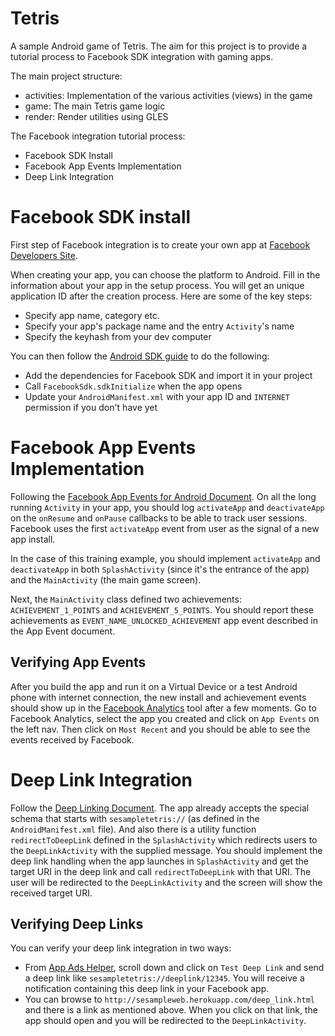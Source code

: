 # Tetris

A sample Android game of Tetris.
The aim for this project is to provide a tutorial process to Facebook SDK integration with gaming apps.

The main project structure:
- activities: Implementation of the various activities (views) in the game
- game: The main Tetris game logic
- render: Render utilities using GLES

The Facebook integration tutorial process:
- Facebook SDK Install
- Facebook App Events Implementation
- Deep Link Integration

# Facebook SDK install

First step of Facebook integration is to create your own app at [Facebook Developers Site](https://developers.facebook.com/apps/).

When creating your app, you can choose the platform to Android. Fill in the information about your app in the setup process. You will get an unique application ID after the creation process. Here are some of the key steps:
- Specify app name, category etc.
- Specify your app's package name and the entry `Activity`'s name
- Specify the keyhash from your dev computer

You can then follow the [Android SDK guide](https://developers.facebook.com/docs/android/getting-started/) to do the following:
- Add the dependencies for Facebook SDK and import it in your project
- Call `FacebookSdk.sdkInitialize` when the app opens
- Update your `AndroidManifest.xml` with your app ID and `INTERNET` permission if you don't have yet


# Facebook App Events Implementation

Following the [Facebook App Events for Android Document](https://developers.facebook.com/docs/app-events/android). On all the long running `Activity` in your app, you should log `activateApp` and `deactivateApp` on the `onResume` and `onPause` callbacks to be able to track user sessions.
Facebook uses the first `activateApp` event from user as the signal of a new app install.

In the case of this training example, you should implement `activateApp` and `deactivateApp` in both `SplashActivity` (since it's the entrance of the app) and the `MainActivity` (the main game screen).

Next, the `MainActivity` class defined two achievements: `ACHIEVEMENT_1_POINTS` and `ACHIEVEMENT_5_POINTS`. You should report these achievements as `EVENT_NAME_UNLOCKED_ACHIEVEMENT` app event described in the App Event document.

## Verifying App Events

After you build the app and run it on a Virtual Device or a test Android phone with internet connection, the new install and achievement events should show up in the [Facebook Analytics](https://www.facebook.com/analytics/) tool after a few moments. Go to Facebook Analytics, select the app you created and click on `App Events` on the left nav. Then click on `Most Recent` and you should be able to see the events received by Facebook.

# Deep Link Integration

Follow the [Deep Linking Document](https://developers.facebook.com/docs/app-ads/deep-linking). The app already accepts the special schema that starts with `sesampletetris://` (as defined in the `AndroidManifest.xml` file). And also there is a utility function `redirectToDeepLink` defined in the `SplashActivity` which redirects users to the `DeepLinkActivity` with the supplied message. You should implement the deep link handling when the app launches in `SplashActivity` and get the target URI in the deep link and call `redirectToDeepLink` with that URI.
The user will be redirected to the `DeepLinkActivity` and the screen will show the received target URI.

## Verifying Deep Links

You can verify your deep link integration in two ways:
- From [App Ads Helper](https://developers.facebook.com/tools/app-ads-helper/), scroll down and click on `Test Deep Link` and send a deep link like `sesampletetris://deeplink/12345`. You will receive a notification containing this deep link in your Facebook app.
- You can browse to `http://sesampleweb.herokuapp.com/deep_link.html` and there is a link as mentioned above. When you click on that link, the app should open and you will be redirected to the `DeepLinkActivity`.
